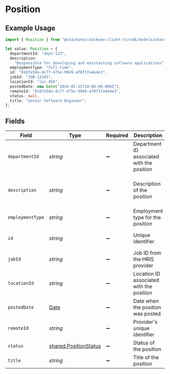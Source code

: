 # Position

## Example Usage

```typescript
import { Position } from "@stackone/stackone-client-ts/sdk/models/shared";

let value: Position = {
  departmentId: "dept-123",
  description:
    "Responsible for developing and maintaining software applications",
  employmentType: "full-time",
  id: "8187e5da-dc77-475e-9949-af0f1fa4e4e3",
  jobId: "JOB-12345",
  locationId: "loc-456",
  postedDate: new Date("2024-01-15T10:00:00.000Z"),
  remoteId: "8187e5da-dc77-475e-9949-af0f1fa4e4e3",
  status: null,
  title: "Senior Software Engineer",
};
```

## Fields

| Field                                                                                         | Type                                                                                          | Required                                                                                      | Description                                                                                   | Example                                                                                       |
| --------------------------------------------------------------------------------------------- | --------------------------------------------------------------------------------------------- | --------------------------------------------------------------------------------------------- | --------------------------------------------------------------------------------------------- | --------------------------------------------------------------------------------------------- |
| `departmentId`                                                                                | *string*                                                                                      | :heavy_minus_sign:                                                                            | Department ID associated with the position                                                    | dept-123                                                                                      |
| `description`                                                                                 | *string*                                                                                      | :heavy_minus_sign:                                                                            | Description of the position                                                                   | Responsible for developing and maintaining software applications                              |
| `employmentType`                                                                              | *string*                                                                                      | :heavy_minus_sign:                                                                            | Employment type for the position                                                              | full-time                                                                                     |
| `id`                                                                                          | *string*                                                                                      | :heavy_minus_sign:                                                                            | Unique identifier                                                                             | 8187e5da-dc77-475e-9949-af0f1fa4e4e3                                                          |
| `jobId`                                                                                       | *string*                                                                                      | :heavy_minus_sign:                                                                            | Job ID from the HRIS provider                                                                 | JOB-12345                                                                                     |
| `locationId`                                                                                  | *string*                                                                                      | :heavy_minus_sign:                                                                            | Location ID associated with the position                                                      | loc-456                                                                                       |
| `postedDate`                                                                                  | [Date](https://developer.mozilla.org/en-US/docs/Web/JavaScript/Reference/Global_Objects/Date) | :heavy_minus_sign:                                                                            | Date when the position was posted                                                             | 2024-01-15T10:00:00.000Z                                                                      |
| `remoteId`                                                                                    | *string*                                                                                      | :heavy_minus_sign:                                                                            | Provider's unique identifier                                                                  | 8187e5da-dc77-475e-9949-af0f1fa4e4e3                                                          |
| `status`                                                                                      | [shared.PositionStatus](../../../sdk/models/shared/positionstatus.md)                         | :heavy_minus_sign:                                                                            | Status of the position                                                                        |                                                                                               |
| `title`                                                                                       | *string*                                                                                      | :heavy_minus_sign:                                                                            | Title of the position                                                                         | Senior Software Engineer                                                                      |